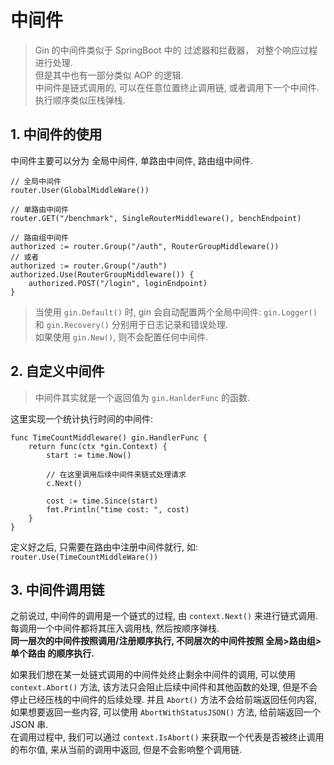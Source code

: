# 中间件
> Gin 的中间件类似于 SpringBoot 中的 过滤器和拦截器， 对整个响应过程进行处理.  
> 但是其中也有一部分类似 AOP 的逻辑.  
> 中间件是链式调用的, 可以在任意位置终止调用链, 或者调用下一个中间件.  
> 执行顺序类似压栈弹栈.  

## 1. 中间件的使用
中间件主要可以分为 全局中间件, 单路由中间件, 路由组中间件.  
```golang
// 全局中间件
router.User(GlobalMiddleWare())

// 单路由中间件
router.GET("/benchmark", SingleRouterMiddleware(), benchEndpoint)

// 路由组中间件
authorized := router.Group("/auth", RouterGroupMiddleware())
// 或者
authorized := router.Group("/auth")
authorized.Use(RouterGroupMiddleware()) {
    authorized.POST("/login", loginEndpoint)
}
```
> 当使用 `gin.Default()` 时, gin 会自动配置两个全局中间件: `gin.Logger()` 和 `gin.Recovery()` 分别用于日志记录和错误处理.  
> 如果使用 `gin.New()`, 则不会配置任何中间件.  


## 2. 自定义中间件
> 中间件其实就是一个返回值为 `gin.HanlderFunc` 的函数.

这里实现一个统计执行时间的中间件:  
```golang
func TimeCountMiddleware() gin.HandlerFunc {
    return func(ctx *gin.Context) {
        start := time.Now()

        // 在这里调用后续中间件来链式处理请求
        c.Next()

        cost := time.Since(start)
        fmt.Println("time cost: ", cost)
    }
}
```
定义好之后, 只需要在路由中注册中间件就行, 如: `router.Use(TimeCountMiddleWare())`

## 3. 中间件调用链
之前说过, 中间件的调用是一个链式的过程, 由 `context.Next()` 来进行链式调用. 每调用一个中间件都将其压入调用栈, 然后按顺序弹栈.  
**同一层次的中间件按照调用/注册顺序执行, 不同层次的中间件按照 全局>路由组>单个路由 的顺序执行.**  

如果我们想在某一处链式调用的中间件处终止剩余中间件的调用, 可以使用 `context.Abort()` 方法, 该方法只会阻止后续中间件和其他函数的处理, 但是不会停止已经压栈的中间件的后续处理. 并且 `Abort()` 方法不会给前端返回任何内容, 如果想要返回一些内容, 可以使用 `AbortWithStatusJSON()` 方法, 给前端返回一个 JSON 串.  
在调用过程中, 我们可以通过 `context.IsAbort()` 来获取一个代表是否被终止调用的布尔值, 来从当前的调用中返回, 但是不会影响整个调用链.  